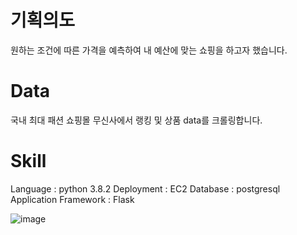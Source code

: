 # 기획의도
원하는 조건에 따른 가격을 예측하여 내 예산에 맞는 쇼핑을 하고자 했습니다.

# Data

국내 최대 패션 쇼핑몰 무신사에서 랭킹 및 상품 data를 크롤링합니다.

# Skill

Language : python 3.8.2
Deployment : EC2
Database : postgresql
Application Framework : Flask

![image](https://user-images.githubusercontent.com/89899249/161426856-283f4f76-1b28-4fa3-b9da-01c44367daf9.png)

